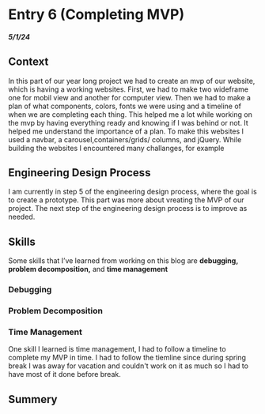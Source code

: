 # Entry 6 (Completing MVP)
##### 5/1/24
## Context
In this part of our year long project we had to create an mvp of our website, which is having a working websites. First, we had to make two wideframe one for mobil view and another for computer view. Then we had to make a plan of what components, colors, fonts we were using and a timeline of when we are completing each thing. This helped me a lot while working on the mvp by having everything ready and knowing if I was behind or not. It helped me understand the importance of a plan. To make this websites I used a navbar, a carousel,containers/grids/ columns, and jQuery. While building the websites I encountered many challanges, for example 

## Engineering Design Process
I am currently in step 5 of the engineering design process, where the goal is to create a prototype. This part was more about vreating the MVP of our project. The next step of the engineering design process is to improve as needed.
## Skills 
Some skills that I’ve learned from working on this blog are **debugging, problem decomposition,** and **time management**
### Debugging

### Problem Decomposition 

### Time Management
One skill I learned is time management, I had to follow a timeline to complete my MVP in time. I had to follow the tiemline since during spring break I was away for vacation and couldn't work on it as much so I had to have most of it done before break. 
## Summery 


